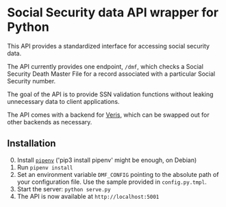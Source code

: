 # Social Security data API wrapper for Python

This API provides a standardized interface for accessing social security data.

The API currently provides one endpoint, `/dmf`, which checks a Social Security Death Master File for a record associated with a particular Social Security number.

The goal of the API is to provide SSN validation functions without leaking unnecessary data to client applications.

The API comes with a backend for [Veris](http://veris-ssn.com/), which can be swapped out for other backends as necessary.

## Installation

0. Install [`pipenv`](https://docs.pipenv.org/) ('pip3 install pipenv' might be enough, on Debian)
1. Run `pipenv install`
2. Set an environment variable `DMF_CONFIG` pointing to the absolute path of your configuration file. Use the sample provided in `config.py.tmpl`.
3. Start the server: `python serve.py`
4. The API is now available at `http://localhost:5001`
